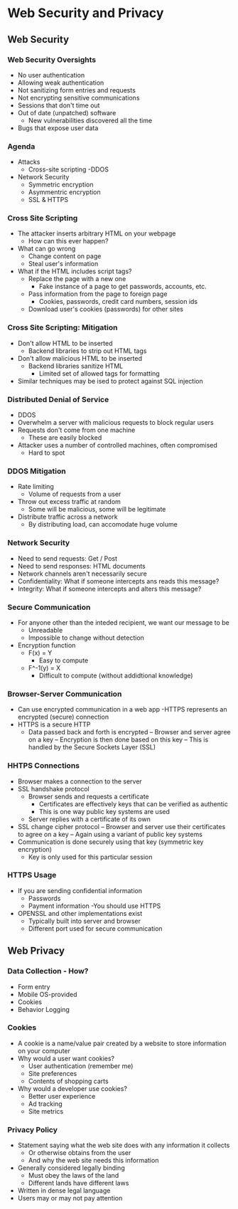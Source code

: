 # Web Security and Privacy

## Web Security
### Web Security Oversights
- No user authentication
- Allowing weak authentication
- Not sanitizing form entries and requests
- Not encrypting sensitive communications
- Sessions that don't time out
- Out of date (unpatched) software
    - New vulnerabilities discovered all the time
- Bugs that expose user data

### Agenda
- Attacks
    - Cross-site scripting
    -DDOS
- Network Security
    - Symmetric encryption
    - Asymmentric encryption
    - SSL & HTTPS

### Cross Site Scripting
- The attacker inserts arbitrary HTML on your webpage
    - How can this ever happen?
- What can go wrong
    - Change content on page
    - Steal user's information
- What if the HTML includes script tags?
    - Replace the page with a new one
        - Fake instance of a page to get passwords, accounts, etc.
    - Pass information from the page to foreign page
        - Cookies, passwords, credit card numbers, session ids
    - Download user's cookies (passwords) for other sites

### Cross Site Scripting: Mitigation
- Don't allow HTML to be inserted
    - Backend libraries to strip out HTML tags
- Don't allow malicious HTML to be inserted
    - Backend libraries sanitize HTML
        - Limited set of allowed tags for formatting
- Similar techniques may be ised to protect against SQL injection

### Distributed Denial of Service
- DDOS
- Overwhelm a server with malicious requests to block regular users 
- Requests don't come from one machine
    - These are easily blocked
- Attacker uses a number of controlled machines, often compromised 
    - Hard to spot

### DDOS Mitigation
- Rate limiting
    - Volume of requests from a user
- Throw out excess traffic at random
    - Some will be malicious, some will be legitimate
- Distribute traffic across a network
    - By distributing load, can accomodate huge volume

### Network Security
- Need to send requests: Get / Post
- Need to send responses: HTML documents
- Network channels aren't necessarily secure
- Confidentiality: What if someone intercepts ans reads this message?
- Integrity: What if someone intercepts and alters this message?

### Secure Communication
- For anyone other than the inteded recipient, we want our message to be
    - Unreadable
    - Impossible to change without detection
- Encryption function
    - F(x) = Y
        - Easy to compute
    - F^-1(y) = X
        - Difficult to compute (without addidtional knowledge)

### Browser-Server Communication
- Can use encrypted communication in a web app
    -HTTPS represents an encrypted (secure) connection
- HTTPS is a secure HTTP
    - Data passed back and forth is encrypted
    – Browser and server agree on a key
    – Encryption is then done based on this key
    – This is handled by the Secure Sockets Layer (SSL)

### HHTPS Connections
- Browser makes a connection to the server
- SSL handshake protocol
    - Browser sends and requests a certificate
        - Certificates are effectively keys that can be verified as authentic
        - This is one way public key systems are used
    - Server replies with a certificate of its own
- SSL change cipher protocol
    – Browser and server use their certificates to agree on a key
    – Again using a variant of public key systems
- Communication is done securely using that key (symmetric key encryption)
    - Key is only used for this particular session

### HTTPS Usage
- If you are sending confidential information
    - Passwords
    - Payment information
     -You should use HTTPS
- OPENSSL and other implementations exist
    - Typically built into server and browser
    - Different port used for secure communication


## Web Privacy
### Data Collection - How?
- Form entry
- Mobile OS-provided
- Cookies
- Behavior Logging

### Cookies
- A cookie is a name/value pair created by a website to store information on your computer
- Why would a user want cookies?
    - User authentication (remember me)
    - Site preferences
    - Contents of shopping carts
- Why would a developer use cookies?
    - Better user experience
    - Ad tracking
    - Site metrics

### Privacy Policy
- Statement saying what the web site does with any information it collects
    - Or otherwise obtains from the user
    - And why the web site needs this information
- Generally considered legally binding
    - Must obey the laws of the land
    - Different lands have different laws
- Written in dense legal language
- Users may or may not pay attention